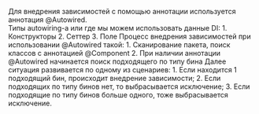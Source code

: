 Для внедрения зависимостей с помощью аннотации используется аннотация @Autowired.  
Типы autowiring-a или где мы можем использовать данные DI:
	1. Конструкторы
	2. Сеттер
	3. Поле
Процесс внедрения зависимостей при использовании @Autowired такой:
	1. Сканирование пакета, поиск классов с аннотацией @Component
	2. При наличии аннотации @Autowired начинается поиск подходящего по типу бина
	Далее ситуация развивается по одному из сценариев:
		1. Если находится 1 подходящий бин, происходит внедрение зависимости;
		2. Если подходящих по типу бинов нет, то выбрасывается исключение;
		3. Если подходящие по типу бинов больше одного, тоже выбрасывается исключение.